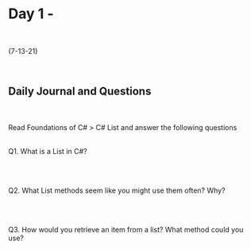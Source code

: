 # Day 1 - 
<br>
  
 (7-13-21)

<br>

## Daily Journal and Questions
<br>
<br>
Read Foundations of C# > C# List and answer the following questions
<br>
<br>

Q1. What is a List in C#?
<br>

<br>
<br>

Q2. What List methods seem like you might use them often? Why?
<br>

<br>
<br>

Q3. How would you retrieve an item from a list? What method could you use?
<br>

 

